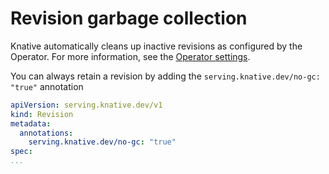 # Revision garbage collection

Knative automatically cleans up inactive revisions as configured by the Operator. For more information, see the [Operator settings](../admin/serving/revision-gc.md).

You can always retain a revision by adding the `serving.knative.dev/no-gc: "true"` annotation

```yaml
apiVersion: serving.knative.dev/v1
kind: Revision
metadata:
  annotations:
    serving.knative.dev/no-gc: "true"
spec:
...
```
